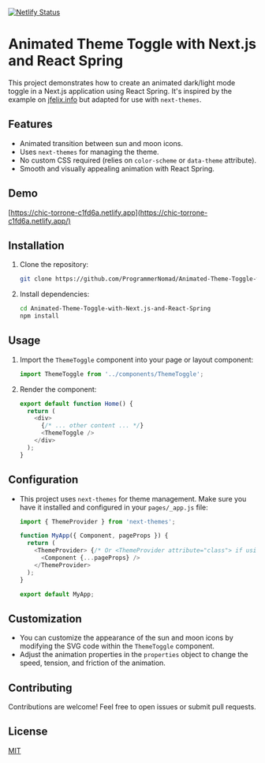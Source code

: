 [![Netlify Status](https://api.netlify.com/api/v1/badges/06c49714-16e9-4eab-80d4-77fe58638901/deploy-status)](https://app.netlify.com/sites/chic-torrone-c1fd6a/deploys)

# Animated Theme Toggle with Next.js and React Spring

This project demonstrates how to create an animated dark/light mode toggle in a Next.js application using React Spring. It's inspired by the example on [jfelix.info](https://jfelix.info/blog/using-react-spring-to-animate-svg-icons-dark-mode-toggle) but adapted for use with `next-themes`.

## Features

*   Animated transition between sun and moon icons.
*   Uses `next-themes` for managing the theme.
*   No custom CSS required (relies on `color-scheme` or `data-theme` attribute).
*   Smooth and visually appealing animation with React Spring.

## Demo

[https://chic-torrone-c1fd6a.netlify.app](https://chic-torrone-c1fd6a.netlify.app/)

## Installation

1.  Clone the repository:

    ```bash
    git clone https://github.com/ProgrammerNomad/Animated-Theme-Toggle-with-Next.js-and-React-Spring.git
    ```

2.  Install dependencies:

    ```bash
    cd Animated-Theme-Toggle-with-Next.js-and-React-Spring
    npm install
    ```

## Usage

1.  Import the `ThemeToggle` component into your page or layout component:

    ```javascript
    import ThemeToggle from '../components/ThemeToggle';
    ```

2.  Render the component:

    ```javascript
    export default function Home() {
      return (
        <div>
          {/* ... other content ... */}
          <ThemeToggle />
        </div>
      );
    }
    ```

## Configuration

*   This project uses `next-themes` for theme management. Make sure you have it installed and configured in your `pages/_app.js` file:

    ```javascript
    import { ThemeProvider } from 'next-themes';

    function MyApp({ Component, pageProps }) {
      return (
        <ThemeProvider> {/* Or <ThemeProvider attribute="class"> if using data-theme attribute */}
          <Component {...pageProps} />
        </ThemeProvider>
      );
    }

    export default MyApp;
    ```

## Customization

*   You can customize the appearance of the sun and moon icons by modifying the SVG code within the `ThemeToggle` component.
*   Adjust the animation properties in the `properties` object to change the speed, tension, and friction of the animation.

## Contributing

Contributions are welcome! Feel free to open issues or submit pull requests.

## License

[MIT](https://choosealicense.com/licenses/mit/)